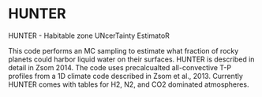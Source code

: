 HUNTER
======

HUNTER - Habitable zone UNcerTainty EstimatoR

This code performs an MC sampling to estimate what fraction of rocky planets could harbor liquid water on their surfaces. HUNTER is described in detail in Zsom 2014. The code uses precalcualted all-convective T-P profiles from a 1D climate code described in Zsom et al., 2013. Currently HUNTER comes with tables for H2, N2, and CO2 dominated atmospheres. 

